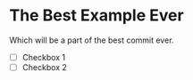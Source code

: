 # The Best Example Ever

Which will be a part of the best commit ever.

- [ ] Checkbox 1
- [ ] Checkbox 2
